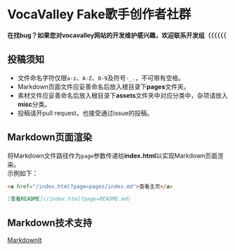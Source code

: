 # VocaValley Fake歌手创作者社群
**在找bug？如果您对vocavalley网站的开发维护感兴趣，欢迎联系开发组（（（（（（**

## 投稿须知
- 文件命名字符仅限`a-z`、`A-Z`、`0-9`及符号`-_.`，不可带有空格。
- Markdown页面文件应妥善命名后放入根目录下**pages**文件夹。
- 素材文件应妥善命名后放入根目录下**assets**文件夹中对应分类中，杂项请放入**misc**分类。
- 投稿请开pull request，也接受通过issue的投稿。

## Markdown页面渲染
将Markdown文件路径作为`page`参数传递给**index.html**以实现Markdown页面渲染。  
示例如下：  
```html
<a href="/index.html?page=pages/index.md">查看主页</a>
```
```markdown
[查看README](/index.html?page=README.md)
```

## Markdown技术支持
[MarkdownIt](https://github.com/markdown-it/markdown-it)